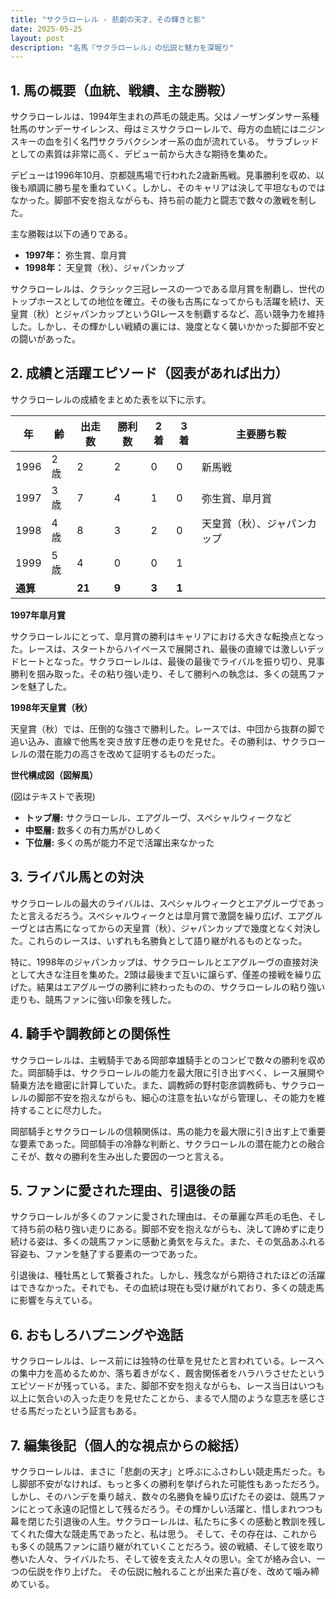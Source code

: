 ```yaml
---
title: "サクラローレル - 悲劇の天才、その輝きと影"
date: 2025-05-25
layout: post
description: "名馬『サクラローレル』の伝説と魅力を深堀り"
---
```


## 1. 馬の概要（血統、戦績、主な勝鞍）

サクラローレルは、1994年生まれの芦毛の競走馬。父はノーザンダンサー系種牡馬のサンデーサイレンス、母はミスサクラローレルで、母方の血統にはニジンスキーの血を引く名門サクラバクシンオー系の血が流れている。  サラブレッドとしての素質は非常に高く、デビュー前から大きな期待を集めた。

デビューは1996年10月、京都競馬場で行われた2歳新馬戦。見事勝利を収め、以後も順調に勝ち星を重ねていく。しかし、そのキャリアは決して平坦なものではなかった。脚部不安を抱えながらも、持ち前の能力と闘志で数々の激戦を制した。

主な勝鞍は以下の通りである。

* **1997年：** 弥生賞、皐月賞
* **1998年：** 天皇賞（秋）、ジャパンカップ

サクラローレルは、クラシック三冠レースの一つである皐月賞を制覇し、世代のトップホースとしての地位を確立。その後も古馬になってからも活躍を続け、天皇賞（秋）とジャパンカップというGIレースを制覇するなど、高い競争力を維持した。しかし、その輝かしい戦績の裏には、幾度となく襲いかかった脚部不安との闘いがあった。


## 2. 成績と活躍エピソード（図表があれば出力）

サクラローレルの成績をまとめた表を以下に示す。

| 年 | 齢 | 出走数 | 勝利数 | 2着 | 3着 | 主要勝ち鞍 |
|---|---|---|---|---|---|---|
| 1996 | 2歳 | 2 | 2 | 0 | 0 | 新馬戦 |
| 1997 | 3歳 | 7 | 4 | 1 | 0 | 弥生賞、皐月賞 |
| 1998 | 4歳 | 8 | 3 | 2 | 0 | 天皇賞（秋）、ジャパンカップ |
| 1999 | 5歳 | 4 | 0 | 0 | 1 |  |
| **通算** |  | **21** | **9** | **3** | **1** |  |


**1997年皐月賞**

サクラローレルにとって、皐月賞の勝利はキャリアにおける大きな転換点となった。レースは、スタートからハイペースで展開され、最後の直線では激しいデッドヒートとなった。サクラローレルは、最後の最後でライバルを振り切り、見事勝利を掴み取った。その粘り強い走り、そして勝利への執念は、多くの競馬ファンを魅了した。


**1998年天皇賞（秋）**

天皇賞（秋）では、圧倒的な強さで勝利した。レースでは、中団から抜群の脚で追い込み、直線で他馬を突き放す圧巻の走りを見せた。その勝利は、サクラローレルの潜在能力の高さを改めて証明するものだった。


**世代構成図（図解風）**

(図はテキストで表現)

* **トップ層:** サクラローレル、エアグルーヴ、スペシャルウィークなど
* **中堅層:**  数多くの有力馬がひしめく
* **下位層:**  多くの馬が能力不足で活躍出来なかった


## 3. ライバル馬との対決

サクラローレルの最大のライバルは、スペシャルウィークとエアグルーヴであったと言えるだろう。スペシャルウィークとは皐月賞で激闘を繰り広げ、エアグルーヴとは古馬になってからの天皇賞（秋）、ジャパンカップで幾度となく対決した。これらのレースは、いずれも名勝負として語り継がれるものとなった。

特に、1998年のジャパンカップは、サクラローレルとエアグルーヴの直接対決として大きな注目を集めた。2頭は最後まで互いに譲らず、僅差の接戦を繰り広げた。結果はエアグルーヴの勝利に終わったものの、サクラローレルの粘り強い走りも、競馬ファンに強い印象を残した。


## 4. 騎手や調教師との関係性

サクラローレルは、主戦騎手である岡部幸雄騎手とのコンビで数々の勝利を収めた。岡部騎手は、サクラローレルの能力を最大限に引き出すべく、レース展開や騎乗方法を緻密に計算していた。また、調教師の野村彰彦調教師も、サクラローレルの脚部不安を抱えながらも、細心の注意を払いながら管理し、その能力を維持することに尽力した。

岡部騎手とサクラローレルの信頼関係は、馬の能力を最大限に引き出す上で重要な要素であった。岡部騎手の冷静な判断と、サクラローレルの潜在能力との融合こそが、数々の勝利を生み出した要因の一つと言える。


## 5. ファンに愛された理由、引退後の話

サクラローレルが多くのファンに愛された理由は、その華麗な芦毛の毛色、そして持ち前の粘り強い走りにある。脚部不安を抱えながらも、決して諦めずに走り続ける姿は、多くの競馬ファンに感動と勇気を与えた。また、その気品あふれる容姿も、ファンを魅了する要素の一つであった。

引退後は、種牡馬として繋養された。しかし、残念ながら期待されたほどの活躍はできなかった。それでも、その血統は現在も受け継がれており、多くの競走馬に影響を与えている。


## 6. おもしろハプニングや逸話

サクラローレルは、レース前には独特の仕草を見せたと言われている。レースへの集中力を高めるためか、落ち着きがなく、厩舎関係者をハラハラさせたというエピソードが残っている。また、脚部不安を抱えながらも、レース当日はいつも以上に気合いの入った走りを見せたことから、まるで人間のような意志を感じさせる馬だったという証言もある。


## 7. 編集後記（個人的な視点からの総括）

サクラローレルは、まさに「悲劇の天才」と呼ぶにふさわしい競走馬だった。もし脚部不安がなければ、もっと多くの勝利を挙げられた可能性もあっただろう。しかし、そのハンデを乗り越え、数々の名勝負を繰り広げたその姿は、競馬ファンにとって永遠の記憶として残るだろう。その輝かしい活躍と、惜しまれつつも幕を閉じた引退後の人生。サクラローレルは、私たちに多くの感動と教訓を残してくれた偉大な競走馬であったと、私は思う。  そして、その存在は、これからも多くの競馬ファンに語り継がれていくことだろう。彼の戦績、そして彼を取り巻いた人々、ライバルたち、そして彼を支えた人々の思い。全てが絡み合い、一つの伝説を作り上げた。  その伝説に触れることが出来た喜びを、改めて噛み締めている。
